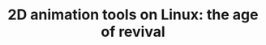 ---
title: '2D animation tools on Linux: the age of revival'
redirect_to:
  - 'https://discuss.pencil2d.org/t/2d-animation-tools-on-linux-the-age-of-revival/529'
---